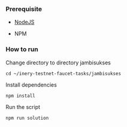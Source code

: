 ### Prerequisite

- [NodeJS](https://nodejs.org/en/)

- NPM



### How to run

Change directory to directory jambisukses

```shell
cd ~/inery-testnet-faucet-tasks/jambisukses
```


Install dependencies

```shell
npm install
```



Run the script

```
npm run solution
```
